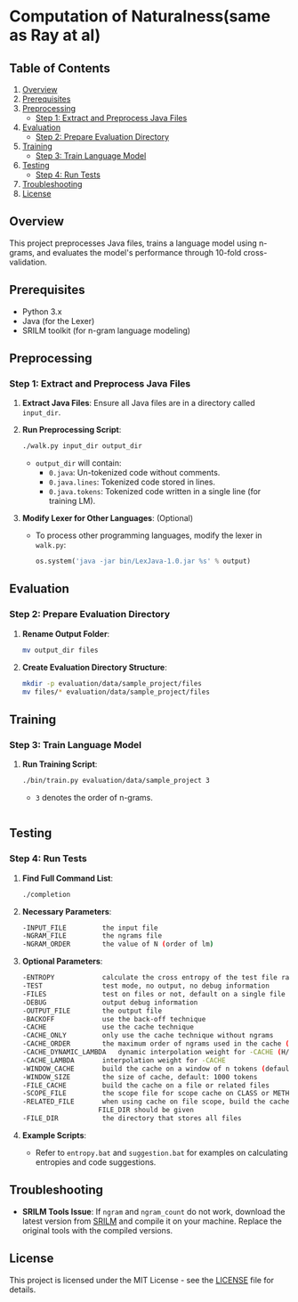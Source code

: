 # Computation of Naturalness(same as Ray at al)

## Table of Contents

1. [Overview](#overview)
2. [Prerequisites](#prerequisites)
3. [Preprocessing](#preprocessing)
    - [Step 1: Extract and Preprocess Java Files](#step-1-extract-and-preprocess-java-files)
4. [Evaluation](#evaluation)
    - [Step 2: Prepare Evaluation Directory](#step-2-prepare-evaluation-directory)
5. [Training](#training)
    - [Step 3: Train Language Model](#step-3-train-language-model)
6. [Testing](#testing)
    - [Step 4: Run Tests](#step-4-run-tests)
7. [Troubleshooting](#troubleshooting)
8. [License](#license)

## Overview

This project preprocesses Java files, trains a language model using n-grams, and evaluates the model's performance through 10-fold cross-validation.

## Prerequisites

- Python 3.x
- Java (for the Lexer)
- SRILM toolkit (for n-gram language modeling)

## Preprocessing

### Step 1: Extract and Preprocess Java Files

1. **Extract Java Files**: Ensure all Java files are in a directory called `input_dir`.

2. **Run Preprocessing Script**:
    ```bash
    ./walk.py input_dir output_dir
    ```
    - `output_dir` will contain:
        - `0.java`: Un-tokenized code without comments.
        - `0.java.lines`: Tokenized code stored in lines.
        - `0.java.tokens`: Tokenized code written in a single line (for training LM).

3. **Modify Lexer for Other Languages**: (Optional)
    - To process other programming languages, modify the lexer in `walk.py`:
        ```python
        os.system('java -jar bin/LexJava-1.0.jar %s' % output)
        ```

## Evaluation

### Step 2: Prepare Evaluation Directory

1. **Rename Output Folder**:
    ```bash
    mv output_dir files
    ```

2. **Create Evaluation Directory Structure**:
    ```bash
    mkdir -p evaluation/data/sample_project/files
    mv files/* evaluation/data/sample_project/files
    ```

## Training

### Step 3: Train Language Model

1. **Run Training Script**:
    ```bash
    ./bin/train.py evaluation/data/sample_project 3
    ```
    - `3` denotes the order of n-grams.
        ```

## Testing

### Step 4: Run Tests

1. **Find Full Command List**:
    ```bash
    ./completion
    ```

2. **Necessary Parameters**:
    ```bash
    -INPUT_FILE         the input file
    -NGRAM_FILE         the ngrams file
    -NGRAM_ORDER        the value of N (order of lm)
    ```

3. **Optional Parameters**:
    ```bash
    -ENTROPY            calculate the cross entropy of the test file rather than providing the suggestions
    -TEST               test mode, no output, no debug information
    -FILES              test on files or not, default on a single file
    -DEBUG              output debug information
    -OUTPUT_FILE        the output file
    -BACKOFF            use the back-off technique
    -CACHE              use the cache technique 
    -CACHE_ONLY         only use the cache technique without ngrams
    -CACHE_ORDER        the maximum order of ngrams used in the cache (default: 3)
    -CACHE_DYNAMIC_LAMBDA   dynamic interpolation weight for -CACHE (H/(H+1)), default option
    -CACHE_LAMBDA       interpolation weight for -CACHE
    -WINDOW_CACHE       build the cache on a window of n tokens (default n=1000)
    -WINDOW_SIZE        the size of cache, default: 1000 tokens
    -FILE_CACHE         build the cache on a file or related files
    -SCOPE_FILE         the scope file for scope cache on CLASS or METHOD
    -RELATED_FILE       when using cache on file scope, build the cache on the related files
                       FILE_DIR should be given
    -FILE_DIR           the directory that stores all files
    ```

4. **Example Scripts**:
    - Refer to `entropy.bat` and `suggestion.bat` for examples on calculating entropies and code suggestions.

## Troubleshooting

- **SRILM Tools Issue**: If `ngram` and `ngram_count` do not work, download the latest version from [SRILM](http://www.speech.sri.com/projects/srilm/download.html) and compile it on your machine. Replace the original tools with the compiled versions.

## License

This project is licensed under the MIT License - see the [LICENSE](LICENSE) file for details.
